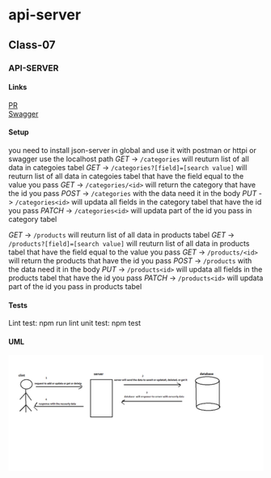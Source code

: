 # api-server

## Class-07

### API-SERVER

#### Links 

[PR](https://github.com/YazanAlaiwah-401-advanced-javascript/api-server/pull/2)
<br />
[Swagger ](https://app.swaggerhub.com/apis/YazanAlaiwah/json-server/0.1)

<!-- #### Modules
*`index.js`*
*`notes.js`* -->

#### Setup

you need to install json-server in global and use it with postman or httpi or swagger use the localhost path
*GET* -> `/categories` will reuturn list of all data in categoies tabel
*GET* -> `/categories?[field]=[search value]` will reuturn list of all data in categoies tabel that have the field equal to the value you pass
*GET* -> `/categories/<id>` will return the category that have the id you pass
*POST* -> `/categories` with the data need it in the body
*PUT* -> `/categories<id>` will updata all fields in the category tabel that have the id you pass
*PATCH* -> `/categories<id>` will updata part of the id you pass in category tabel

*GET* -> `/products` will reuturn list of all data in products tabel
*GET* -> `/products?[field]=[search value]` will reuturn list of all data in products tabel that have the field equal to the value you pass
*GET* -> `/products/<id>` will return the products that have the id you pass
*POST* -> `/products` with the data need it in the body
*PUT* -> `/products<id>` will updata all fields in the products tabel that have the id you pass
*PATCH* -> `/products<id>` will updata part of the id you pass in products tabel


#### Tests

Lint test: npm run lint 
unit test: npm test

#### UML

![class02](./assets/class08.png)
